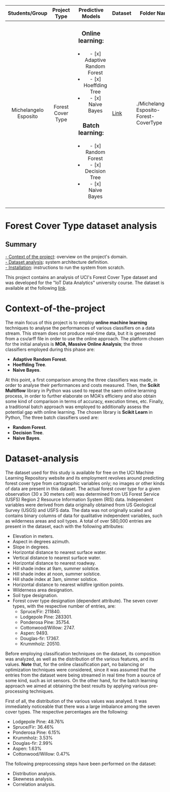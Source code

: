 | Students/Group | Project Type | Predictive Models | Dataset | Folder Name |
|:--------------:|:------------:|:-----------------:|---------|-------------|
|  Michelangelo Esposito              |      Forest Cover Type        |  <h3>Online learning:</h3><ul><li>- [x] Adaptive Random Forest</li><li>- [x] Hoeffding Tree   </li><li>- [x] Naive Bayes</li></ul><h3>Batch learning:</h3><ul><li>- [x] Random Forest</li><li>- [x] Decision Tree   </li><li>- [x] Naive Bayes</li></ul> |   [Link](https://archive.ics.uci.edu/ml/datasets/covertype)            |     ./Michelangelo-Esposito-Forest-CoverType        |
|                |              |                   |         |             |

# Forest Cover Type dataset analysis

## Summary
[- Context of the project](#Context-of-the-project): overview on the project's domain.\
[- Dataset analysis](#Dataset-analysis): system architecture definition.\
[- Installation](#Installation): instructions to run the system from scratch.

This project contains an analysis of UCI's Forest Cover Type dataset and was developed for the "IoT Data Analytics" university course.  The dataset is available at the following [link](https://archive.ics.uci.edu/ml/datasets/covertype).

# Context-of-the-project
The main focus of this project is to employ **online machine learning** techniques to analyse the performances of various classifiers on a data stream. This stream does not produce real-time data, but it is generated from a csv/arff file in order to use the online approach.
The platform chosen for the initial analysis is **MOA, Massive Online Analysis**; the three classifiers employed during this phase are:
- **Adaptive Random Forest**.
- **Hoeffding Tree**.
- **Naive Bayes**.

At this point, a first comparison among the three classifiers was made, in order to analyse their performances and costs measured.
Then, the **Scikit Multiflow** library in Python was used to repeat the saem online lerarning process, in order to further elaborate on MOA's efficieny and also obtain some kind of comparison in terms of accuracy, execution times, etc.
Finally, a traditional batch approach was employed to additionally assess the potential gap with online learning. The chosen library is **Scikit Learn** in Python, The three batch classifiers used are:
- **Random Forest**.
- **Decision Tree**.
- **Naive Bayes**.

# Dataset-analysis
The dataset used for this study is available for free on the UCI Machine Learning Repository website and its employment revolves around predicting forest cover type from cartographic variables only; no images or other kinds of data are present in this dataset. The actual forest cover type for a given observation (30 x 30 meters cell) was determined from US Forest Service (USFS) Region 2 Resource Information System (RIS) data. Independent variables were derived from data originally obtained from US Geological Survey (USGS) and USFS data. The data was not originally scaled and contains binary columns of data for qualitative independent variables, such as wilderness areas and soil types. A total of over 580,000 entries are present in the dataset, each with the following attributes:
- Elevation in meters.
- Aspect in degrees azimuth.
- Slope in degrees.
- Horizontal distance to nearest surface water.
- Vertical distance to nearest surface water.
- Horizontal distance to nearest roadway.
- Hill shade index at 9am, summer solstice.
- Hill shade index at noon, summer solstice.
- Hill shade index at 3am, simmer solstice.
- Horizontal distance to nearest wildfire ignition points.
- Wilderness area designation.
- Soil type designation.
- Forest cover type designation (dependent attribute). The seven cover types, with the respective number of entries, are: 
    - Spruce/Fir: 211840.
    - Lodgepole Pine: 283301.
    - Ponderosa Pine: 35754.
    - Cottonwood/Willow: 2747.
    - Aspen: 9493.
    - Douglas-fir: 17367.
    - Krummholz: 20510.


Before employing classification techniques on the dataset, its composition was analyzed, as well as the distribution of the various features, and its values.
**Note** that, for the online classification part, no balancing or optimization techniques were considered, since it was assumed that the entries from the dataset were being streamed in real time from a source of some kind, such as iot sensors. On the other hand, for the batch learning approach we aimed at obtaining the best results by applying various pre-processing techniques.

First of all, the distribution of the various values was analyed. It was immediately noticeable that there was a large imbalance among the seven cover types. The respective percentages are the following:
- Lodgepole Pine: 48.76%
- Spruce/Fir: 36.46%
- Ponderosa Pine: 6.15%
- Krummholz: 3.53%
- Douglas-fir: 2.99%
- Aspen: 1.63%
- Cottonwood/Willow: 0.47%


The following preprocessing steps have been performed on the dataset:
- Distribution analysis.
- Skewness analysis.
- Correlation analysis.
